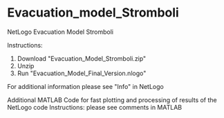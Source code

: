 # Evacuation_model_Stromboli
NetLogo Evacuation Model Stromboli 

Instructions:
1. Download "Evacuation_Model_Stromboli.zip"
2. Unzip
3. Run "Evacuation_Model_Final_Version.nlogo"

For additional information please see "Info" in NetLogo


Additional MATLAB Code for fast plotting and processing of results of the NetLogo code
Instructions: please see comments in MATLAB
